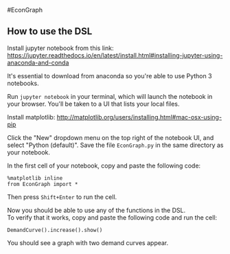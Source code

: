 #EconGraph

## How to use the DSL
Install jupyter notebook from this link: https://jupyter.readthedocs.io/en/latest/install.html#installing-jupyter-using-anaconda-and-conda

It's essential to download from anaconda so you're able to use Python 3 notebooks.

Run `jupyter notebook` in your terminal, which will launch the notebook in your
browser.  You'll be taken to a UI that lists your local files.

Install matplotlib: http://matplotlib.org/users/installing.html#mac-osx-using-pip

Click the "New" dropdown menu on the top right of the notebook UI, and select
"Python (default)".  Save the file `EconGraph.py` in the same directory as your
notebook.  


In the first cell of your notebook, copy and paste the following code:
```
%matplotlib inline
from EconGraph import *
``` 
Then press `Shift+Enter` to run the cell.

Now you should be able to use any of the functions in the DSL.   
To verify that it works, copy and paste the following code and run the cell:

```
DemandCurve().increase().show()
```

You should see a graph with two demand curves appear.   


